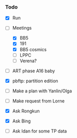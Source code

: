 ### Todo

- [x] Run
- [ ] Meetings
  - [x] BB5
  - [x] 191
  - [x] BB5 cosmics
  - [ ] LPPC
  - [ ] Verena?
- [ ] ART phase A16 baby
- [x] pbftp: partition edition
- [ ] Make a plan with Yanlin/Olga
- [ ] Make request from Lorne
- [x] Ask Rongkun
- [x] Ask Bing
- [ ] Ask Idan for some TP data

